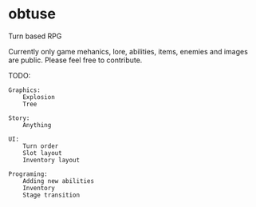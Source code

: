 # obtuse
Turn based RPG

Currently only game mehanics, lore, abilities, items, enemies and images are public. Please feel free to contribute.

TODO:
	
	Graphics:
		Explosion
		Tree

	Story:
		Anything

	UI:
		Turn order
		Slot layout
		Inventory layout

	Programing:
		Adding new abilities
		Inventory
		Stage transition
